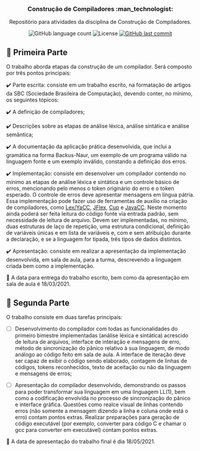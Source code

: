<h3 align="center">
  Construção de Compiladores :man_technologist:
</h3>

<p align="center">Repositório para atividades da disciplina de Construção de Compiladores.</a>
</p>

<p align="center">
  
  <img alt="GitHub language count" src="https://img.shields.io/github/languages/count/dpalmas/cc?color=0000FF">

  <img alt="License" src="https://img.shields.io/github/license/dpalmas/cc?color=0000FF&logo=MIT">
  
  <a href="https://github.com/dpalmas/cc/commits/master">
    <img alt="GitHub last commit" src="https://img.shields.io/github/last-commit/dpalmas/cc?color=0000FF">
  </a>
</p>

## :pencil: Primeira Parte

O trabalho aborda etapas da construção de um compilador. Será composto por três pontos principais:

:heavy_check_mark: Parte escrita: consiste em um trabalho escrito, na formatação de artigos da SBC (Sociedade Brasileira de Computação), devendo conter, no mínimo, os seguintes tópicos:

:heavy_check_mark: A definição de compiladores;

:heavy_check_mark: Descrições sobre as etapas de análise léxica, análise sintática e análise
semântica;

:heavy_check_mark: A documentação da aplicação prática desenvolvida, que inclui a gramática na forma Backus-Naur, um exemplo de um programa válido na linguagem fonte e um exemplo inválido, constando a definição dos erros.

:heavy_check_mark: Implementação: consiste em desenvolver um compilador contendo no mínimo as etapas de análise léxica e sintática e um controle básico de erros, 
mencionando pelo menos o token originário do erro e o token esperado. O controle de erros deve apresentar mensagens em língua pátria. Essa
implementação pode fazer uso de ferramentas de auxílio na criação de compiladores, como [Lex/YaCC](http://dinosaur.compilertools.net/), [JFlex](https://jflex.de/), [Cup](http://www2.cs.tum.edu/projects/cup/) e [JavaCC](https://javacc.github.io/javacc/). Neste momento ainda 
poderá ser feita leitura do código fonte via entrada padrão, sem necessidade de leitura de arquivo. Devem ser implementadas, no mínimo, duas estruturas de laço de repetição, uma estrutura condicional, definição de variáveis únicas e
em lista de variáveis e, com e sem atribuição durante a declaração, e se a linguagem for tipada, três tipos de dados distintos.

:heavy_check_mark: Apresentação: consiste em realizar a apresentação da implementação desenvolvida, em sala de aula, para a turma, descrevendo a linguagem criada bem como a implementação.

:date: A data para entrega do trabalho escrito, bem como  da apresentação em sala de aula é 18/03/2021.

## :pencil: Segunda Parte

O trabalho consiste em duas tarefas principais:

* [ ] Desenvolvimento do compilador com todas as funcionalidades do primeiro bimestre implementadas (análise léxica e sintática) acrescido de leitura de
arquivos, interface de interação e mensagens de erro, método de sincronização do pânico relativo à sua linguagem, de modo análogo ao código feito em sala de aula. A interface de iteração deve ser capaz de exibir o código sendo elaborado, contagem de linhas de códigos, tokens reconhecidos, texto de
aceitação ou não da linguagem e mensagens de erros;

* [ ] Apresentação do compilador desenvolvido, demonstrando os passos para poder transformar sua linguagem em uma linguagem LL(1), bem como a codificação envolvida no processo de sincronização do pânico e interface gráfica.
Questões como realce visual de linhas contendo erros (não somente a mensagem dizendo a linha e coluna onde está o erro) contam pontos extras.
Realizar preparações para geração de código executável (por exemplo, converter para código C e chamar o gcc para converter em executável) contam
pontos extras. 

:date: A data de apresentação do trabalho final é dia 18/05/2021.


